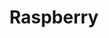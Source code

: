 ---
title: Raspberry
order: 2
category: Communication
category_order: 2
subcategory: I2C
subcategory_order: 2
---